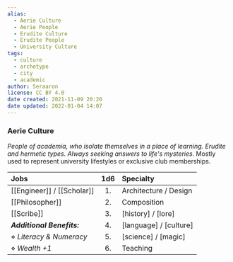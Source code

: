 ```yaml
---
alias:
  - Aerie Culture
  - Aerie People
  - Erudite Culture
  - Erudite People
  - University Culture
tags:
  - culture
  - archetype
  - city
  - academic
author: Seraaron
license: CC BY 4.0
date created: 2021-11-09 20:20
date updated: 2022-01-04 14:07
---
```


### Aerie Culture

_People of academia, who isolate themselves in a place of learning. Erudite and hermetic types. Always seeking answers to life's mysteries._ Mostly used to represent university lifestyles or exclusive club memberships.

| Jobs             | 1d6 | Specialty              |
| :------------------------- | :-: | :--------------------- |
| [[Engineer]] / [[Scholar]] |  1. | Architecture / Design  |
| [[Philosopher]]            |  2. | Composition            |
| [[Scribe]]                 |  3. | [history] / [lore]     |
| _**Additional Benefits:**_ |  4. | [language] / [culture] |
| ⋄ _Literacy & Numeracy_    |  5. | [science] / [magic]    |
| ⋄ _Wealth +1_              |  6. | Teaching               |
